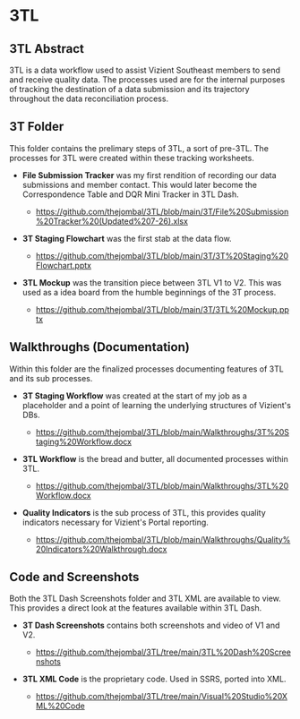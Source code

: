# 3TL
## 3TL Abstract

3TL is a data workflow used to assist Vizient Southeast members to send and receive quality data. The processes used are for the internal purposes of tracking the destination of a data submission and its trajectory throughout the data reconciliation process. 

## 3T Folder 
This folder contains the prelimary steps of 3TL, a sort of pre-3TL. The processes for 3TL were created within these tracking worksheets.
  - **File Submission Tracker** was my first rendition of recording our data submissions and member contact. This would later become the Correspondence Table and DQR Mini Tracker in 3TL Dash.
    - https://github.com/thejombal/3TL/blob/main/3T/File%20Submission%20Tracker%20(Updated%207-26).xlsx

  - **3T Staging Flowchart** was the first stab at the data flow.
    - https://github.com/thejombal/3TL/blob/main/3T/3T%20Staging%20Flowchart.pptx
  
  - **3TL Mockup** was the transition piece between 3TL V1 to V2. This was used as a idea board from the humble beginnings of the 3T process.
    - https://github.com/thejombal/3TL/blob/main/3T/3TL%20Mockup.pptx

## Walkthroughs (Documentation)
Within this folder are the finalized processes documenting features of 3TL and its sub processes. 

  - **3T Staging Workflow** was created at the start of my job as a placeholder and a point of learning the underlying structures of Vizient's DBs.
    - https://github.com/thejombal/3TL/blob/main/Walkthroughs/3T%20Staging%20Workflow.docx
    
  - **3TL Workflow** is the bread and butter, all documented processes within 3TL. 
    - https://github.com/thejombal/3TL/blob/main/Walkthroughs/3TL%20Workflow.docx   
  
  - **Quality Indicators** is the sub process of 3TL, this provides quality indicators necessary for Vizient's Portal reporting.
    - https://github.com/thejombal/3TL/blob/main/Walkthroughs/Quality%20Indicators%20Walkthrough.docx  
 
 ## Code and Screenshots 
 Both the 3TL Dash Screenshots folder and 3TL XML are available to view. This provides a direct look at the features available within 3TL Dash.
 
  - **3T Dash Screenshots** contains both screenshots and video of V1 and V2.
    - https://github.com/thejombal/3TL/tree/main/3TL%20Dash%20Screenshots

  - **3TL XML Code** is the proprietary code. Used in SSRS, ported into XML. 
    - https://github.com/thejombal/3TL/tree/main/Visual%20Studio%20XML%20Code
 
 
 

